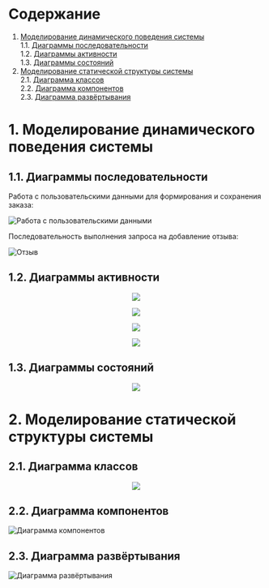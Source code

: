 # Содержание
1. [Моделирование динамического поведения системы](#1)  
1.1. [Диаграммы последовательности](#1.1)  
1.2. [Диаграммы активности](#1.2)   
1.3. [Диаграммы состояний](#1.3)  
2. [Моделирование статической структуры системы](#2)  
2.1. [Диаграмма классов](#2.1)  
2.2. [Диаграмма компонентов](#2.2)  
2.3. [Диаграмма развёртывания](#2.3)  

<a name="1"/>

#  1. Моделирование динамического поведения системы

<a name="1.1"/>

##  1.1. Диаграммы последовательности

Работа с пользовательскими данными для формирования и сохранения заказа:

![Работа с пользовательскими данными](images/Order_sequance.png)

Последовательность выполнения запроса на добавление отзыва:

![Отзыв](images/Review.png)

<a name="1.2"/>

##  1.2. Диаграммы активности

<p align="center">
  <img src="https://github.com/dima199980/Nails-Salon/blob/master/diagrams/images/Order_algorithm.png">
</p>

<p align="center">
  <img src="https://github.com/dima199980/Nails-Salon/blob/master/diagrams/images/Registration_algorithm.png">
</p>

<p align="center">
  <img src="https://github.com/dima199980/Nails-Salon/blob/master/diagrams/images/Review_algorithm.png">
</p>

<p align="center">
  <img src="https://github.com/dima199980/Nails-Salon/blob/master/diagrams/images/View_algorithm.png">
</p>

<a name="1.3"/>

##  1.3. Диаграммы состояний

<p align="center">
  <img src="https://github.com/dima199980/Nails-Salon/blob/master/diagrams/images/Use_cases_diagram.png">
</p>

#  2. Моделирование статической структуры системы

<a name="2.1"/>

##  2.1. Диаграмма классов

<p align="center">
  <img src="https://github.com/dima199980/Nails-Salon/blob/master/diagrams/images/Class_diagram.png">
</p>

<a name="2.2"/>

##  2.2. Диаграмма компонентов

![Диаграмма компонентов](images/Component_diagram.jpg)

<a name="2.3"/>

##  2.3. Диаграмма развёртывания

![Диаграмма развёртывания](images/Deployment_diagram.jpg)
